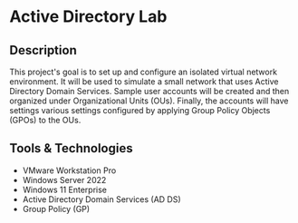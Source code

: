 # Active Directory Lab
## Description
This project's goal is to set up and configure an isolated virtual network environment. It will be used to simulate a small network that uses Active Directory Domain Services. Sample user accounts will be created and then organized under Organizational Units (OUs). Finally, the accounts will have settings various settings configured by applying Group Policy Objects (GPOs) to the OUs.
## Tools & Technologies
* VMware Workstation Pro
* Windows Server 2022
* Windows 11 Enterprise
* Active Directory Domain Services (AD DS)
* Group Policy (GP)

